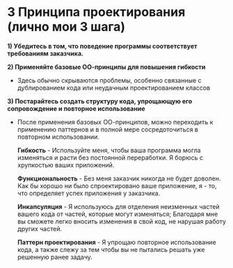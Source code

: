 3 Принципа проектирования (лично мои 3 шага)
===============================

**1) Убедитесь в том, что поведение программы соответствует требованиям заказчика.**

**2) Применяйте базовые ОО-принципы для повышения гибкости**
- Здесь обычно скрываются проблемы, особенно связанные с дублированием кода или неудачным проектированием классов

**3) Постарайтесь создать структуру кода, упрощающую его сопровождение и повторное использование**
- После применения базовых ОО-принципов, можно переходить к применению паттернов и в полной мере сосредоточиться в повторном использовании.
    
    **Гибкость** - Используйте меня, чтобы ваша программа могла изменяться и расти без постоянной переработки. Я борюсь с хрупкостью ваших приложений.
    
    **Функциональность** - Без меня заказчик никогда не будет доволен. Как бы хорошо ни было спроектировано ваше приложение, я - то, что определяет успех приложения у заказчика.
    
    **Инкапсуляция** - Я используюсь для отделения неизменных частей вашего кода от частей, которые могут изменяться; Благодаря мне вы сможете легко вносить изменения в свой код, не нарушая работу других частей.
    
    **Паттерн проектирования** - Я упрощаю повторное использование кода, а также слежу за тем чтобы вы не пытались решать уже решенную ранее задачу.
